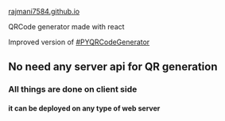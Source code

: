 <a href="https://rajmani7584.github.io">rajmani7584.github.io</a>

QRCode generator made with react

Improved version of <a href="https://github.com/Rajmani7584/PYQRCodeGenerator">#PYQRCodeGenerator</a>

## No need any server api for QR generation
### All things are done on client side
#### it can be deployed on any type of web server
